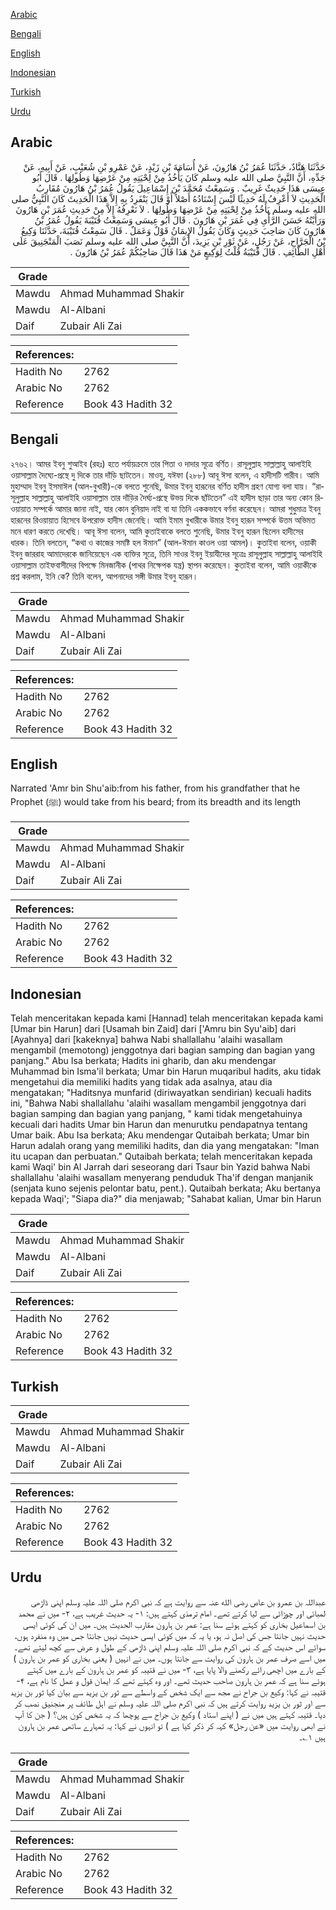 [Arabic](#arabic)

[Bengali](#bengali)

[English](#english)

[Indonesian](#indonesian)

[Turkish](#turkish)

[Urdu](#urdu)

## Arabic


<div dir="rtl" lang="ar" style={{fontSize:'larger',backgroundColor:'#f8f9fa',padding:20}}>
حَدَّثَنَا هَنَّادٌ، حَدَّثَنَا عُمَرُ بْنُ هَارُونَ، عَنْ أُسَامَةَ بْنِ زَيْدٍ، عَنْ عَمْرِو بْنِ شُعَيْبٍ، عَنْ أَبِيهِ، عَنْ جَدِّهِ، أَنَّ النَّبِيَّ صلى الله عليه وسلم كَانَ يَأْخُذُ مِنْ لِحْيَتِهِ مِنْ عَرْضِهَا وَطُولِهَا ‏.‏ قَالَ أَبُو عِيسَى هَذَا حَدِيثٌ غَرِيبٌ ‏.‏ وَسَمِعْتُ مُحَمَّدَ بْنَ إِسْمَاعِيلَ يَقُولُ عُمَرُ بْنُ هَارُونَ مُقَارِبُ الْحَدِيثِ لاَ أَعْرِفُ لَهُ حَدِيثًا لَيْسَ إِسْنَادُهُ أَصْلاً أَوْ قَالَ يَنْفَرِدُ بِهِ إِلاَّ هَذَا الْحَدِيثَ كَانَ النَّبِيُّ صلى الله عليه وسلم يَأْخُذُ مِنْ لِحْيَتِهِ مِنْ عَرْضِهَا وَطُولِهَا ‏.‏ لاَ نَعْرِفُهُ إِلاَّ مِنْ حَدِيثِ عُمَرَ بْنِ هَارُونَ وَرَأَيْتُهُ حَسَنَ الرَّأْىِ فِي عُمَرَ بْنِ هَارُونَ ‏.‏ قَالَ أَبُو عِيسَى وَسَمِعْتُ قُتَيْبَةَ يَقُولُ عُمَرُ بْنُ هَارُونَ كَانَ صَاحِبَ حَدِيثٍ وَكَانَ يَقُولُ الإِيمَانُ قَوْلٌ وَعَمَلٌ ‏.‏ قَالَ سَمِعْتُ قُتَيْبَةَ، حَدَّثَنَا وَكِيعُ بْنُ الْجَرَّاحِ، عَنْ رَجُلٍ، عَنْ ثَوْرِ بْنِ يَزِيدَ، أَنَّ النَّبِيَّ صلى الله عليه وسلم نَصَبَ الْمَنْجَنِيقَ عَلَى أَهْلِ الطَّائِفِ ‏.‏ قَالَ قُتَيْبَةُ قُلْتُ لِوَكِيعٍ مَنْ هَذَا قَالَ صَاحِبُكُمْ عُمَرُ بْنُ هَارُونَ ‏.‏
</div>
<div style={{backgroundColor:'#f8f9fa',padding:20, marginBottom: 10}}><table> <thead> <tr> <th>Grade</th> <th></th> </tr> </thead> <tbody> <tr><td>Mawdu</td><td>Ahmad Muhammad Shakir</td></tr><tr><td>Mawdu</td><td>Al-Albani</td></tr><tr><td>Daif</td><td>Zubair Ali Zai</td></tr></tbody></table><table> <thead> <tr> <th>References:</th> <th></th> </tr> </thead> <tbody><tr><td>Hadith No</td><td>2762</td></tr><tr><td>Arabic No</td><td>2762</td></tr><tr><td>Reference</td><td>Book 43 Hadith 32</td></tr></tbody></table></div>

## Bengali


<div dir="ltr" lang="bn" style={{fontSize:'larger',backgroundColor:'#f8f9fa',padding:20}}>
২৭৬২। আমর ইবনু শুআইব (রহঃ) হতে পর্যায়ক্রমে তার পিতা ও দাদার সূত্রে বর্ণিত। রাসূলুল্লাহ সাল্লাল্লাহু আলাইহি ওয়াসাল্লাম দৈঘ্যে-প্রস্থে দু দিকে তার দাঁড়ি ছাটতেন। মাওযু, যঈফা (২৮৮) আবূ ঈসা বলেন, এ হাদীসটি গারীব। আমি মুহাম্মাদ ইবনু ইসমাঈল (আল-বুখারী)-কে বলতে শুনেছি, উমার ইবনু হারূনের বর্ণিত হাদীস গ্রহণ যোগ্য বলা যায়। “রাসূলুল্লাহ সাল্লাল্লাহু আলাইহি ওয়াসাল্লাম তার দাঁড়ির দৈর্ঘ্য-প্রস্থে উভয় দিকে ছাঁটতেন” এই হাদীস ছাড়া তার অন্য কোন রিওয়ায়াত সম্পর্কে আমার জানা নাই, যার কোন বুনিয়াদ নাই বা যা তিনি এককভাবে বর্ণনা করেছেন। আমরা শুধুমাত্র ইবনু হারূনের রিওয়ায়াত হিসেবে উপরোক্ত হাদীস জেনেছি। আমি ইমাম বুখারীকে উমার ইবনু হারূন সম্পর্কে উত্তম অভিমত মনে ধারণ করতে দেখেছি। আবূ ঈসা বলেন, আমি কুতাইবাকে বলতে শুনেছি, উমার ইবনু হারূন ছিলেন হাদীসের ধারক। তিনি বলতেন, “কথা ও কাজের সমষ্টি হল ঈমান” (আল-ঈমান কাওল ওয়া আমল)। কুতাইবা বলেন, ওয়াকী ইবনু জাররাহ আমাদেরকে জানিয়েছেন এক ব্যক্তির সূত্রে, তিনি সাওর ইবনু ইয়াযীদের সূত্রেঃ রাসূলুল্লাহ সাল্লাল্লাহু আলাইহি ওয়াসাল্লাম তাইফবাসীদের বিপক্ষে মিনজানীক (পাথর নিক্ষেপক যন্ত্র) স্থাপন করেছেন। কুতাইবা বলেন, আমি ওয়াকীকে প্রশ্ন করলাম, ইনি কে? তিনি বলেন, আপনাদের সঙ্গী উমার ইবনু হারূন।
</div>
<div style={{backgroundColor:'#f8f9fa',padding:20, marginBottom: 10}}><table> <thead> <tr> <th>Grade</th> <th></th> </tr> </thead> <tbody> <tr><td>Mawdu</td><td>Ahmad Muhammad Shakir</td></tr><tr><td>Mawdu</td><td>Al-Albani</td></tr><tr><td>Daif</td><td>Zubair Ali Zai</td></tr></tbody></table><table> <thead> <tr> <th>References:</th> <th></th> </tr> </thead> <tbody><tr><td>Hadith No</td><td>2762</td></tr><tr><td>Arabic No</td><td>2762</td></tr><tr><td>Reference</td><td>Book 43 Hadith 32</td></tr></tbody></table></div>

## English


<div dir="ltr" lang="en" style={{fontSize:'larger',backgroundColor:'#f8f9fa',padding:20}}>
Narrated 'Amr bin Shu'aib:from his father, from his grandfather that he Prophet (ﷺ) would take from his beard; from its breadth and its length
</div>
<div style={{backgroundColor:'#f8f9fa',padding:20, marginBottom: 10}}><table> <thead> <tr> <th>Grade</th> <th></th> </tr> </thead> <tbody> <tr><td>Mawdu</td><td>Ahmad Muhammad Shakir</td></tr><tr><td>Mawdu</td><td>Al-Albani</td></tr><tr><td>Daif</td><td>Zubair Ali Zai</td></tr></tbody></table><table> <thead> <tr> <th>References:</th> <th></th> </tr> </thead> <tbody><tr><td>Hadith No</td><td>2762</td></tr><tr><td>Arabic No</td><td>2762</td></tr><tr><td>Reference</td><td>Book 43 Hadith 32</td></tr></tbody></table></div>

## Indonesian


<div dir="ltr" lang="id" style={{fontSize:'larger',backgroundColor:'#f8f9fa',padding:20}}>
Telah menceritakan kepada kami [Hannad] telah menceritakan kepada kami [Umar bin Harun] dari [Usamah bin Zaid] dari ['Amru bin Syu'aib] dari [Ayahnya] dari [kakeknya] bahwa Nabi shallallahu 'alaihi wasallam mengambil (memotong) jenggotnya dari bagian samping dan bagian yang panjang." Abu Isa berkata; Hadits ini gharib, dan aku mendengar Muhammad bin Isma'il berkata; Umar bin Harun muqaribul hadits, aku tidak mengetahui dia memiliki hadits yang tidak ada asalnya, atau dia mengatakan; "Haditsnya munfarid (diriwayatkan sendirian) kecuali hadits ini, "Bahwa Nabi shallallahu 'alaihi wasallam mengambil jenggotnya dari bagian samping dan bagian yang panjang, " kami tidak mengetahuinya kecuali dari hadits Umar bin Harun dan menurutku pendapatnya tentang Umar baik. Abu Isa berkata; Aku mendengar Qutaibah berkata; Umar bin Harun adalah orang yang memiliki hadits, dan dia yang mengatakan: "Iman itu ucapan dan perbuatan." Qutaibah berkata; telah menceritakan kepada kami Waqi' bin Al Jarrah dari seseorang dari Tsaur bin Yazid bahwa Nabi shallallahu 'alaihi wasallam menyerang penduduk Tha'if dengan manjanik (senjata kuno sejenis pelontar batu, pent.). Qutaibah berkata; Aku bertanya kepada Waqi'; "Siapa dia?" dia menjawab; "Sahabat kalian, Umar bin Harun
</div>
<div style={{backgroundColor:'#f8f9fa',padding:20, marginBottom: 10}}><table> <thead> <tr> <th>Grade</th> <th></th> </tr> </thead> <tbody> <tr><td>Mawdu</td><td>Ahmad Muhammad Shakir</td></tr><tr><td>Mawdu</td><td>Al-Albani</td></tr><tr><td>Daif</td><td>Zubair Ali Zai</td></tr></tbody></table><table> <thead> <tr> <th>References:</th> <th></th> </tr> </thead> <tbody><tr><td>Hadith No</td><td>2762</td></tr><tr><td>Arabic No</td><td>2762</td></tr><tr><td>Reference</td><td>Book 43 Hadith 32</td></tr></tbody></table></div>

## Turkish


<div dir="ltr" lang="tr" style={{fontSize:'larger',backgroundColor:'#f8f9fa',padding:20}}>

</div>
<div style={{backgroundColor:'#f8f9fa',padding:20, marginBottom: 10}}><table> <thead> <tr> <th>Grade</th> <th></th> </tr> </thead> <tbody> <tr><td>Mawdu</td><td>Ahmad Muhammad Shakir</td></tr><tr><td>Mawdu</td><td>Al-Albani</td></tr><tr><td>Daif</td><td>Zubair Ali Zai</td></tr></tbody></table><table> <thead> <tr> <th>References:</th> <th></th> </tr> </thead> <tbody><tr><td>Hadith No</td><td>2762</td></tr><tr><td>Arabic No</td><td>2762</td></tr><tr><td>Reference</td><td>Book 43 Hadith 32</td></tr></tbody></table></div>

## Urdu


<div dir="rtl" lang="ur" style={{fontSize:'larger',backgroundColor:'#f8f9fa',padding:20}}>
عبداللہ بن عمرو بن عاص رضی الله عنہ سے روایت ہے کہ نبی اکرم صلی اللہ علیہ وسلم اپنی ڈاڑھی لمبائی اور چوڑائی سے لیا کرتے تھے۔ امام ترمذی کہتے ہیں: ۱- یہ حدیث غریب ہے، ۲- میں نے محمد بن اسماعیل بخاری کو کہتے ہوئے سنا ہے: عمر بن ہارون مقارب الحدیث ہیں۔ میں ان کی کوئی ایسی حدیث نہیں جانتا جس کی اصل نہ ہو، یا یہ کہ میں کوئی ایسی حدیث نہیں جانتا جس میں وہ منفرد ہوں، سوائے اس حدیث کے کہ نبی اکرم صلی اللہ علیہ وسلم اپنی ڈاڑھی کے طول و عرض سے کچھ لیتے تھے۔ میں اسے صرف عمر بن ہارون کی روایت سے جانتا ہوں۔ میں نے انہیں ( یعنی بخاری کو عمر بن ہارون ) کے بارے میں اچھی رائے رکھنے والا پایا ہے، ۳- میں نے قتیبہ کو عمر بن ہارون کے بارے میں کہتے ہوئے سنا ہے کہ عمر بن ہارون صاحب حدیث تھے۔ اور وہ کہتے تھے کہ ایمان قول و عمل کا نام ہے، ۴- قتیبہ نے کہا: وکیع بن جراح نے مجھ سے ایک شخص کے واسطے سے ثور بن یزید سے بیان کیا ثور بن یزید سے اور ثور بن یزید روایت کرتے ہیں کہ نبی اکرم صلی اللہ علیہ وسلم نے اہل طائف پر منجنیق نصب کر دیا۔ قتیبہ کہتے ہیں میں نے ( اپنے استاد ) وکیع بن جراح سے پوچھا کہ یہ شخص کون ہیں؟ ( جن کا آپ نے ابھی روایت میں «عن رجل» کہہ کر ذکر کیا ہے ) تو انہوں نے کہا: یہ تمہارے ساتھی عمر بن ہارون ہیں ۱؎۔
</div>
<div style={{backgroundColor:'#f8f9fa',padding:20, marginBottom: 10}}><table> <thead> <tr> <th>Grade</th> <th></th> </tr> </thead> <tbody> <tr><td>Mawdu</td><td>Ahmad Muhammad Shakir</td></tr><tr><td>Mawdu</td><td>Al-Albani</td></tr><tr><td>Daif</td><td>Zubair Ali Zai</td></tr></tbody></table><table> <thead> <tr> <th>References:</th> <th></th> </tr> </thead> <tbody><tr><td>Hadith No</td><td>2762</td></tr><tr><td>Arabic No</td><td>2762</td></tr><tr><td>Reference</td><td>Book 43 Hadith 32</td></tr></tbody></table></div>